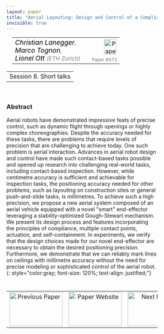 ```yaml
---
layout: paper
title: "Aerial Layouting: Design and Control of a Compliant and Actuated End-Effector for Precise In-flight Marking on Ceilings"
invisible: true
---
```

<head>
<style>
* {
  box-sizing: border-box;
}

#myInput {
  background-position: 10px 10px;
  background-repeat: no-repeat;
  width: 100%;
  font-size: 100%;
  padding: 12px 20px 12px 40px;
  border: 1px solid #ddd;
  margin-bottom: 12px;
}

#myTable, #myTableA {
  border-collapse: collapse;
  width: 100%;
  border: 1px solid #ddd;
  font-size: 100%;
}

#myTable th, #myTable td, #myTableA th, #myTableA td {
  text-align: left;
  padding: 12px;
}

#myTable tr, #myTableA tr {
  border-bottom: 1px solid #ddd;
}

#myTable tr.header, #myTable tr:hover, #myTableA tr.header, #myTableA tr:hover {
  background-color: #f1f1f1;
}


#eventcounter1 a {
    font-size: 12px;
    color: #ffffff;
    display: block;
}

#eventcounter1 a:hover {
    text-decoration: none;
}

#eventcounter2 a {
    font-size: 12px;
    color: #ffffff;
    display: block;
}

#eventcounter2 a:hover {
    text-decoration: none;
}

</style>
</head>

<table width = "95%" style="padding-left: 15px; margin-left: auto; margin-right: 10px;">
<tr><td style = "vertical-align: top; padding-right: 25px;" rowspan="2">
<span style="color:black; font-size: 110%;"><i>
Christian Lanegger<span style="color:gray; font-size: 100%">,</span><br>
Marco Tognon<span style="color:gray; font-size: 100%">,</span><br>
Lionel Ott <span style="color:gray; font-size: 85%">(ETH Zurich)</span>
</i></span>
</td>

<td style="text-align: right;"><a href="http://www.roboticsproceedings.org/rss18/p073.pdf"><img src="{{ site.baseurl }}/images/paper_link.png" alt="Paper Website" width = "33"  height = "40"/></a><br></td>
</tr>
<tr>
<td style="color:#777789; text-align:right; font-size: 75%; margin-right:10px;">Paper&nbsp;#073</td>
</tr>
</table>

<table width="80%" style="margin-top: 20px; margin-left: auto; margin-right: auto;">
  <tr>
    <td style="text-align:center;">Session 8. Short talks</td>
  </tr>
</table>
<br>


### Abstract
Aerial robots have demonstrated impressive feats of precise control, such as dynamic flight through openings or highly complex choreographies. Despite the accuracy needed for these tasks, there are problems that require levels of precision that are challenging to achieve today. One such problem is aerial interaction. Advances in aerial robot design and control have made such contact-based tasks possible and opened up research into challenging real-world tasks, including contact-based inspection. However, while centimetre accuracy is sufficient and achievable for inspection tasks, the positioning accuracy needed for other problems, such as layouting on construction sites or general push-and-slide tasks, is millimetres. To achieve such a high precision, we propose a new aerial system composed of an aerial vehicle equipped with a novel "smart" end-effector leveraging a stability-optimized Gough-Stewart mechanism. We present its design process and features incorporating the principles of compliance, multiple contact points, actuation, and self-containment.
In experiments, we verify that the design choices made for our novel end-effector are necessary to obtain the desired positioning precision. Furthermore, we demonstrate that we can reliably mark lines on ceilings with millimetre accuracy without the need for precise modeling or sophisticated control of the aerial robot.
{: style="color:gray; font-size: 120%; text-align: justified;"}


<table width="100%" style="margin-top:40px;">
<tr>
    <td style="width: 30%; text-align: center;"><a href="{{ site.baseurl }}/program/papers/072/">
<img src="{{ site.baseurl }}/images/previous_paper_icon.png"
       alt="Previous Paper" width = "142"  height = "90"/> 
</a> </td>
<td style="text-align: center;"><a href="{{ site.baseurl }}/program/papers">
<img src="{{ site.baseurl }}/images/overview_icon.png"
       alt="Paper Website" width = "142"  height = "90"/> 
</a> </td>
    <td style="width: 30%; text-align: center;"><a href="{{ site.baseurl }}/program/papers/074/">
    <img src="{{ site.baseurl }}/images/next_paper_icon.png"
        alt="Next Paper" width = "142"  height = "90"/>
    </a></td>
</tr>
</table>
